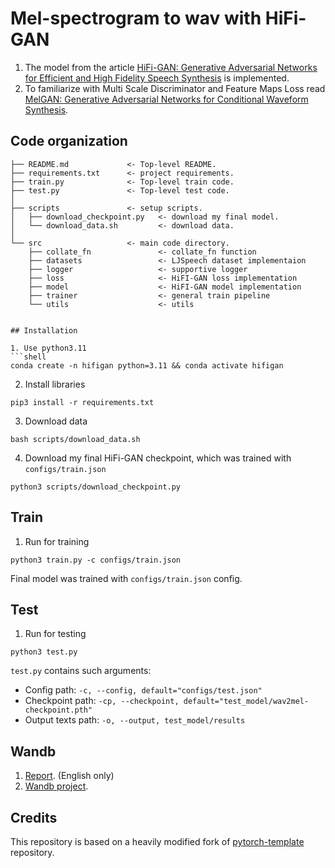 # Mel-spectrogram to wav with HiFi-GAN 

1. The model from the article [HiFi-GAN: Generative Adversarial Networks for Efficient and High Fidelity Speech Synthesis](https://arxiv.org/pdf/2010.05646.pdf) is implemented.
2. To familiarize with Multi Scale Discriminator and Feature Maps Loss read [MelGAN: Generative Adversarial Networks for Conditional Waveform Synthesis](https://arxiv.org/pdf/1910.06711.pdf).

## Code organization

```shell
├── README.md             <- Top-level README.
├── requirements.txt      <- project requirements.
├── train.py              <- Top-level train code.
├── test.py               <- Top-level test code.
│
├── scripts               <- setup scripts.
│   ├── download_checkpoint.py   <- download my final model.
│   └── download_data.sh         <- download data.
│
└── src                   <- main code directory.
    ├── collate_fn               <- collate_fn function
    ├── datasets                 <- LJSpeech dataset implementaion
    ├── logger                   <- supportive logger
    ├── loss                     <- HiFI-GAN loss implementation 
    ├── model                    <- HiFI-GAN model implementation 
    ├── trainer                  <- general train pipeline
    └── utils                    <- utils


## Installation

1. Use python3.11
```shell
conda create -n hifigan python=3.11 && conda activate hifigan
```
2. Install libraries
```shell
pip3 install -r requirements.txt
```
3. Download data
```shell
bash scripts/download_data.sh
```
4. Download my final HiFi-GAN checkpoint, which was trained with `configs/train.json`
```shell
python3 scripts/download_checkpoint.py
```

## Train 
1. Run for training 
```shell
python3 train.py -c configs/train.json
```
Final model was trained with `configs/train.json` config.

## Test
1. Run for testing
```shell
python3 test.py
```
`test.py` contains such arguments:
* Config path: `-c, --config, default="configs/test.json"`
* Checkpoint path: `-cp, --checkpoint, default="test_model/wav2mel-checkpoint.pth"`
* Output texts path: `-o, --output, test_model/results`

## Wandb

1. [Report](https://wandb.ai/tgritsaev/dla4/reports/Mel-to-wav-with-HiFi-GAN--Vmlldzo2MTUxNDAz). (English only)
2. [Wandb project](https://wandb.ai/tgritsaev/dla4?workspace=user-tgritsaev).

## Credits

This repository is based on a heavily modified fork
of [pytorch-template](https://github.com/victoresque/pytorch-template) repository. 
